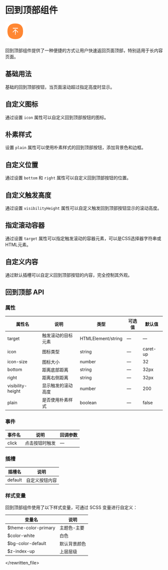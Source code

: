 <script setup lang="ts">
import backTopBasic from '../examples/back-top/basic.vue'
import backTopIcon from '../examples/back-top/icon.vue'
import backTopPlain from '../examples/back-top/plain.vue'
import backTopPosition from '../examples/back-top/position.vue'
import backTopHeight from '../examples/back-top/height.vue'
import backTopTarget from '../examples/back-top/target.vue'
import backTopCustom from '../examples/back-top/custom.vue'
</script>

# 回到顶部组件

![回到顶部组件](/components/back-top.png)

回到顶部组件提供了一种便捷的方式让用户快速返回页面顶部，特别适用于长内容页面。

## 基础用法

基础的回到顶部按钮，当页面滚动超过指定高度时显示。

<demo :component="backTopBasic" name="back-top" examples="basic" />

## 自定义图标

通过设置 `icon` 属性可以自定义回到顶部按钮的图标。

<demo :component="backTopIcon" name="back-top" examples="icon" />

## 朴素样式

设置 `plain` 属性可以使用朴素样式的回到顶部按钮，添加背景色和边框。

<demo :component="backTopPlain" name="back-top" examples="plain" />

## 自定义位置

通过设置 `bottom` 和 `right` 属性可以自定义回到顶部按钮的位置。

<demo :component="backTopPosition" name="back-top" examples="position" />

## 自定义触发高度

通过设置 `visibilityHeight` 属性可以自定义触发回到顶部按钮显示的滚动高度。

<demo :component="backTopHeight" name="back-top" examples="height" />

## 指定滚动容器

通过设置 `target` 属性可以指定触发滚动的容器元素，可以是CSS选择器字符串或HTML元素。

<demo :component="backTopTarget" name="back-top" examples="target" />

## 自定义内容

通过默认插槽可以自定义回到顶部按钮的内容，完全控制其外观。

<demo :component="backTopCustom" name="back-top" examples="custom" />

## 回到顶部 API

### 属性

| 属性名            | 说明                   | 类型                | 可选值 | 默认值     |
| ----------------- | ---------------------- | ------------------- | ------ | ---------- |
| target            | 触发滚动的目标元素     | HTMLElement/string  | —      | —          |
| icon              | 图标类型               | string              | —      | caret-up   |
| icon-size         | 图标大小               | number              | —      | 32         |
| bottom            | 距离底部距离           | string              | —      | 32px       |
| right             | 距离右侧距离           | string              | —      | 32px       |
| visibility-height | 显示触发的滚动高度     | number              | —      | 200        |
| plain             | 是否使用朴素样式       | boolean             | —      | false      |

### 事件

| 事件名 | 说明               | 回调参数 |
| ------ | ------------------ | -------- |
| click  | 点击按钮时触发     | —        |

### 插槽

| 插槽名  | 说明             |
| ------- | ---------------- |
| default | 自定义按钮内容   |

### 样式变量

回到顶部组件使用了以下样式变量，可通过 SCSS 变量进行自定义：

| 变量名                | 说明           |
| --------------------- | -------------- |
| $theme-color-primary  | 主题色-主要    |
| $color-white          | 白色           |
| $bg-color-default     | 默认背景颜色   |
| $z-index-up           | 上层层级       |
</rewritten_file> 
